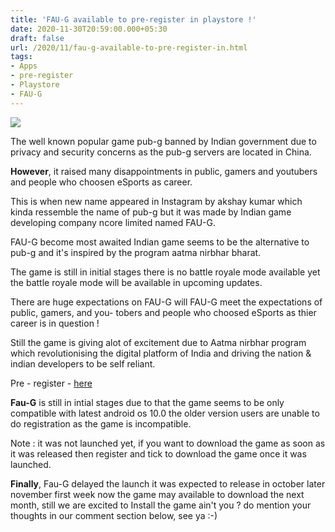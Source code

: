 ```yaml
---
title: 'FAU-G available to pre-register in playstore !'
date: 2020-11-30T20:59:00.000+05:30
draft: false
url: /2020/11/fau-g-available-to-pre-register-in.html
tags: 
- Apps
- pre-register
- Playstore
- FAU-G
---
```


 [![](https://lh3.googleusercontent.com/-TgaMI-lDtJE/X8UP9kUNNHI/AAAAAAAACQk/fM1ve-BHo88iGGLSYOh_aGcxzrXPru_3ACLcBGAsYHQ/s1600/1606750195141360-0.png)](https://lh3.googleusercontent.com/-TgaMI-lDtJE/X8UP9kUNNHI/AAAAAAAACQk/fM1ve-BHo88iGGLSYOh_aGcxzrXPru_3ACLcBGAsYHQ/s1600/1606750195141360-0.png) 

  

  

The well known popular game pub-g banned by Indian government due to privacy and security concerns as the pub-g servers are located in China.

  

**However**, it raised many disappointments in public, gamers and youtubers and people who choosen eSports as career.

  

This is when new name appeared in Instagram by akshay kumar which kinda ressemble the name of pub-g but it was made by Indian game developing company ncore limited named FAU-G.

  

FAU-G become most awaited Indian game seems to be the alternative to pub-g and it's inspired by the program aatma nirbhar bharat.

  

The game is still in initial stages there is no battle royale mode available yet the battle royale mode will be available in upcoming updates.

  

There are huge expectations on FAU-G will FAU-G meet the expectations of public, gamers, and you- tobers and people who choosed eSports as thier career is in question !

  

Still the game is giving alot of excitement due to Aatma nirbhar program which revolutionising the digital platform of India and driving the nation & indian developers to be self reliant.

  

Pre - register - [here](https://play.google.com/store/apps/details?id=com.ncoregames.faug)

  

**Fau-G** is still in intial stages due to that the game seems to be only compatible with latest android os 10.0 the older version users are unable to do registration as the game is incompatible.

  

Note : it was not launched yet, if you want to download the game as soon as it was released then register and tick to download the game once it was launched.

  

**Finally**, Fau-G delayed the launch it was expected to release in october later november first week now the game may available to download the next month, still we are excited to Install the game ain't you ? do mention your thoughts in our comment section below, see ya :-)